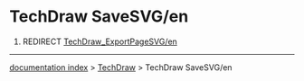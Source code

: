 # TechDraw SaveSVG/en
1.  REDIRECT [TechDraw\_ExportPageSVG/en](TechDraw_ExportPageSVG/en.md)

---
[documentation index](../README.md) > [TechDraw](TechDraw_Workbench.md) > TechDraw SaveSVG/en
